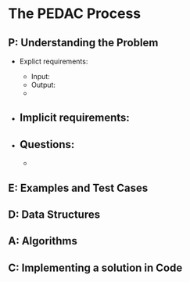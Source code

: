 # The PEDAC Process

## P: Understanding the Problem

- Explict requirements:
  - Input: 
  - Output: 
  - 

- Implicit requirements:
  - 
  
- Questions:
  - 
  - 

## E: Examples and Test Cases

## D: Data Structures

## A: Algorithms

## C: Implementing a solution in Code
